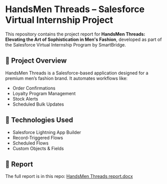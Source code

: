 # HandsMen Threads – Salesforce Virtual Internship Project

This repository contains the project report for **HandsMen Threads: Elevating the Art of Sophistication in Men's Fashion**, developed as part of the Salesforce Virtual Internship Program by SmartBridge.

## 📖 Project Overview
HandsMen Threads is a Salesforce-based application designed for a premium men’s fashion brand. It automates workflows like:
- Order Confirmations
- Loyalty Program Management
- Stock Alerts
- Scheduled Bulk Updates

## 🚀 Technologies Used
- Salesforce Lightning App Builder
- Record-Triggered Flows
- Scheduled Flows
- Custom Objects & Fields

## 📄 Report
The full report is in this repo: [HandsMen Threads report.docx](HandsMen%20Threads%20report.docx)
